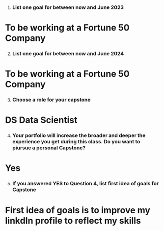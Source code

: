 1. ### List one goal for between now and June 2023
# To be working at a Fortune 50 Company

2. ### List one goal for between now and June 2024
# To be working at a Fortune 50 Company

3. ### Choose a role for your capstone
# DS Data Scientist

4. ### Your portfolio will increase the broader and deeper the experience you get during this class. Do you want to piursue a personal Capstone?
# Yes

5. ### If you answered YES to Question 4, list first idea of goals for Capstone
# First idea of goals is to improve my linkdIn profile to reflect my skills